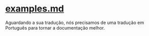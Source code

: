 # [examples.md](/demo/examples.md)

Aguardando a sua tradução, nós precisamos de uma tradução em Português para tornar a documentação melhor.
